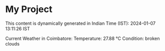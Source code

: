 # My Project

This content is dynamically generated in Indian Time (IST): 2024-01-07 13:11:26 IST


Current Weather in Coimbatore:
Temperature: 27.88 °C
Condition: broken clouds
